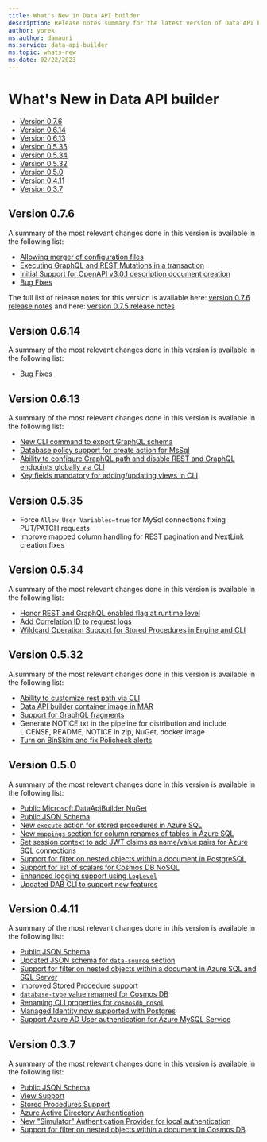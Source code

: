 ```yaml
---
title: What's New in Data API builder 
description: Release notes summary for the latest version of Data API builder is available here.  
author: yorek 
ms.author: damauri
ms.service: data-api-builder 
ms.topic: whats-new 
ms.date: 02/22/2023
---
```


# What's New in Data API builder

- [Version 0.7.6](#version-076)
- [Version 0.6.14](#version-0614)
- [Version 0.6.13](#version-0613)
- [Version 0.5.35](#version-0535)
- [Version 0.5.34](#version-0534)
- [Version 0.5.32](#version-0532)
- [Version 0.5.0](#version-050)
- [Version 0.4.11](#version-0411)
- [Version 0.3.7](#version-037)

## Version 0.7.6

A summary of the most relevant changes done in this version is available in the following list:


- [Allowing merger of configuration files](./whats-new-0-7-6.md#allowing-merger-of-configuration-files)
- [Executing GraphQL and REST Mutations in a transaction](./whats-new-0-7-6.md#executing-graphql-and-rest-mutations-in-a-transaction)
- [Initial Support for OpenAPI v3.0.1 description document creation](./whats-new-0-7-6.md#initial-support-for-openapi-v3-0-1-description-document-creation)
- [Bug Fixes](./whats-new-0-7-6.md#bug-fixes)

The full list of release notes for this version is available here: [version 0.7.6 release notes](https://github.com/Azure/data-api-builder/releases/tag/v0.7.6)
and here: [version 0.7.5 release notes](https://github.com/Azure/data-api-builder/releases/tag/v0.7.5)


## Version 0.6.14

A summary of the most relevant changes done in this version is available in the following list:

- [Bug Fixes](./whats-new-0-6-14.md#bug-fixes)

## Version 0.6.13

A summary of the most relevant changes done in this version is available in the following list:

- [New CLI command to export GraphQL schema](./whats-new-0-6-13.md#new-cli-command-to-export-graphql-schema)
- [Database policy support for create action for MsSql](./whats-new-0-6-13.md#database-policy-support-for-create-action-for-mssql)
- [Ability to configure GraphQL path and disable REST and GraphQL endpoints globally via CLI](./whats-new-0-6-13.md#ability-to-configure-graphql-path-and-disable-rest-and-graphql-endpoints-globally-via-cli)
- [Key fields mandatory for adding/updating views in CLI](./whats-new-0-6-13.md#key-fields-mandatory-for-adding-and-updating-views-in-cli)

## Version 0.5.35

- Force `Allow User Variables=true` for MySql connections fixing PUT/PATCH requests
- Improve mapped column handling for REST pagination and NextLink creation fixes

## Version 0.5.34

A summary of the most relevant changes done in this version is available in the following list:

- [Honor REST and GraphQL enabled flag at runtime level](./whats-new-0-5-34.md#honor-rest-and-graphql-enabled-flag-at-runtime-level)
- [Add Correlation ID to request logs](./whats-new-0-5-34.md#add-correlation-id-to-request-logs)
- [Wildcard Operation Support for Stored Procedures in Engine and CLI](./whats-new-0-5-34.md#wildcard-operation-support-for-stored-procedures-in-engine-and-cli)

## Version 0.5.32

A summary of the most relevant changes done in this version is available in the following list:

- [Ability to customize rest path via CLI](./whats-new-0-5-32.md#ability-to-customize-rest-path-via-cli)
- [Data API builder container image in MAR](./whats-new-0-5-32.md#data-api-builder-container-image-in-mar)
- [Support for GraphQL fragments](./whats-new-0-5-32.md#support-for-graphql-fragments)
- Generate NOTICE.txt in the pipeline for distribution and include LICENSE, README, NOTICE in zip, NuGet, docker image
- [Turn on BinSkim and fix Policheck alerts](./whats-new-0-5-32.md#turn-on-binskim-and-fix-policheck-alerts)

## Version 0.5.0

A summary of the most relevant changes done in this version is available in the following list:

- [Public Microsoft.DataApiBuilder NuGet](./whats-new-0-5-0.md#public-microsoftdataapibuilder-nuget)
- [Public JSON Schema](./whats-new-0-5-0.md#public-json-schema)
- [New `execute` action for stored procedures in Azure SQL](./whats-new-0-5-0.md#new-execute-action-for-stored-procedures-in-azure-sql)
- [New `mappings` section for column renames of tables in Azure SQL](./whats-new-0-5-0.md#new-mappings-section)
- [Set session context to add JWT claims as name/value pairs for Azure SQL connections](./whats-new-0-5-0.md#support-for-session-context-in-azure-sql)
- [Support for filter on nested objects within a document in PostgreSQL](./whats-new-0-5-0.md#support-for-filter-on-nested-objects-within-a-document-in-postgresql)
- [Support for list of scalars for Cosmos DB NoSQL](./whats-new-0-5-0.md#support-scalar-list-in-cosmos-db-nosql)
- [Enhanced logging support using `LogLevel`](./whats-new-0-5-0.md#enhanced-logging-support-using-loglevel)
- [Updated DAB CLI to support new features](./whats-new-0-5-0.md#updated-cli)

## Version 0.4.11

A summary of the most relevant changes done in this version is available in the following list:

- [Public JSON Schema](./whats-new-0-4-11.md#public-json-schema)
- [Updated JSON schema for `data-source` section](./whats-new-0-4-11.md#updated-json-schema-for-data-source-section)
- [Support for filter on nested objects within a document in Azure SQL and SQL Server](./whats-new-0-4-11.md#support-for-filter-on-nested-objects-within-a-document-in-azure-sql-and-sql-server)
- [Improved Stored Procedure support](./whats-new-0-4-11.md#improved-stored-procedure-support)
- [`database-type` value renamed for Cosmos DB](./whats-new-0-4-11.md#database-type-value-renamed-for-cosmos-db)
- [Renaming CLI properties for `cosmosdb_nosql`](./whats-new-0-4-11.md#renaming-cli-properties-for-cosmosdb_nosql)
- [Managed Identity now supported with Postgres](./whats-new-0-4-11.md#managed-identity-now-supported-with-postgres)
- [Support Azure AD User authentication for Azure MySQL Service](./whats-new-0-4-11.md#support-azure-ad-user-authentication-for-azure-mysql-service)

## Version 0.3.7

A summary of the most relevant changes done in this version is available in the following list:

- [Public JSON Schema](./whats-new-0-3-7.md#public-json-schema)
- [View Support](./whats-new-0-3-7.md#view-support)
- [Stored Procedures Support](./whats-new-0-3-7.md#stored-procedures-support)
- [Azure Active Directory Authentication](./whats-new-0-3-7.md#azure-active-directory-authentication)
- [New "Simulator" Authentication Provider for local authentication](./whats-new-0-3-7.md#new-simulator-authentication-provider-for-local-authentication)
- [Support for filter on nested objects within a document in Cosmos DB](./whats-new-0-3-7.md#support-for-filter-on-nested-objects-within-a-document-in-cosmos-db)
